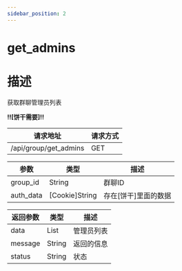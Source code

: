 ```yaml
---
sidebar_position: 2
---
```

# get_admins
# 描述
获取群聊管理员列表

**!!\[饼干需要\]!!**



| 请求地址 | 请求方式 |
| --- | --- |
| /api/group/get_admins | GET |


|参数|类型|描述|
|---|---|---|
|group_id|String|群聊ID|
|auth_data|\[Cookie\]String|存在\[饼干\]里面的数据|

|返回参数|类型|描述|
|---|---|---|
|data|List|管理员列表|
|message|String|返回的信息|
|status|String|状态|
